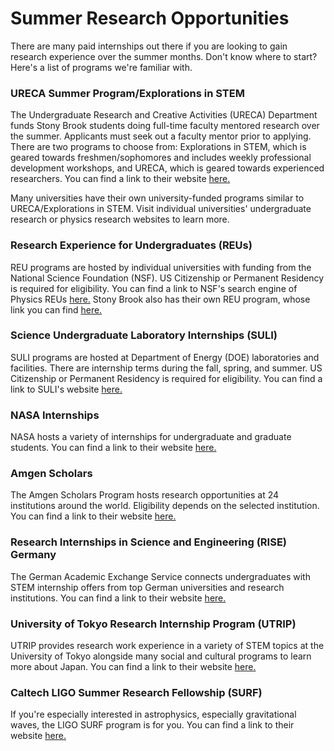 # Summer Research Opportunities

There are many paid internships out there if you are looking to gain research experience over the summer months. Don't know where to start? Here's a list of programs we're familiar with.

### URECA Summer Program/Explorations in STEM

The Undergraduate Research and Creative Activities (URECA) Department funds Stony Brook students doing full-time faculty mentored research over the summer. Applicants must seek out a faculty mentor prior to applying. There are two programs to choose from: Explorations in STEM, which is geared towards freshmen/sophomores and includes weekly professional development workshops, and URECA, which is geared towards experienced researchers. You can find a link to their website [here.](https://www.stonybrook.edu/commcms/ureca/summer/urecasummer.php)

Many universities have their own university-funded programs similar to URECA/Explorations in STEM. Visit individual universities' undergraduate research or physics research websites to learn more.

### Research Experience for Undergraduates (REUs)

REU programs are hosted by individual universities with funding from the National Science Foundation (NSF). US Citizenship or Permanent Residency is required for eligibility. You can find a link to NSF's search engine of Physics REUs [here.](https://www.nsf.gov/crssprgm/reu/list_result.jsp?unitid=69) Stony Brook also has their own REU program, whose link you can find [here.](https://www.stonybrook.edu/commcms/physics-reu/)

### Science Undergraduate Laboratory Internships (SULI)

SULI programs are hosted at Department of Energy (DOE) laboratories and facilities. There are internship terms during the fall, spring, and summer. US Citizenship or Permanent Residency is required for eligibility. You can find a link to SULI's website [here.](https://science.osti.gov/wdts/suli)

### NASA Internships

NASA hosts a variety of internships for undergraduate and graduate students. You can find a link to their website [here.](https://intern.nasa.gov/)

### Amgen Scholars

The Amgen Scholars Program hosts research opportunities at 24 institutions around the world. Eligibility depends on the selected institution. You can find a link to their website [here.](https://amgenscholars.com/)

### Research Internships in Science and Engineering (RISE) Germany

The German Academic Exchange Service connects undergraduates with STEM internship offers from top German universities and research institutions. You can find a link to their website [here.](https://www.daad.de/rise/en/rise-germany/)

### University of Tokyo Research Internship Program (UTRIP)

UTRIP provides research work experience in a variety of STEM topics at the University of Tokyo alongside many social and cultural programs to learn more about Japan. You can find a link to their website [here.](https://www.s.u-tokyo.ac.jp/en/utrip/welcome/)

### Caltech LIGO Summer Research Fellowship (SURF)

If you're especially interested in astrophysics, especially gravitational waves, the LIGO SURF program is for you. You can find a link to their website [here.](https://labcit.ligo.caltech.edu/LIGO_web/students/SURF/)
